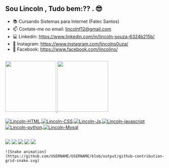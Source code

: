 ##  Sou Lincoln , Tudo bem:?? . 😎

- 📚 Cursando Sistemas para Internet (Fatec Santos)
- 📫 Contate-me no email: lincolnf12@gmail.com
- 💻 Linkedin:  https://www.linkedin.com/in/lincoln-souza-6324b215b/
- 🔴 Instagram: https://www.instagram.com/lincolns0uza/
- 🔵 Facebook:  https://www.facebook.com/lincolino/  
  ##
 
<div>
  <a href="https://github.com/Lincolnsouza430">
  <img height="160em" src="https://github-readme-stats.vercel.app/api?username=Lincolnsouza430&show_icons=true&theme=highcontrast&include_all_commits=true&count_private=true"/>
  <img height="160em" src="https://github-readme-stats.vercel.app/api/top-langs/?username=Lincolnsouza430&layout=compact&langs_count=7&theme=highcontrast"/>
</div>
  
  <div style="display: inline_block"><br>
  <img align="center" alt="Lincoln-HTML" height="" width="" src="https://img.shields.io/badge/C%23-239120?style=for-the-badge&logo=c-sharp&logoColor=white">
  <img align="center" alt="Lincoln-CSS" height="" width="" src="https://img.shields.io/badge/HTML5-E34F26?style=for-the-badge&logo=html5&logoColor=white">
  <img align="center" alt="Lincoln-Js" height="" width="" src="https://img.shields.io/badge/CSS3-1572B6?style=for-the-badge&logo=css3&logoColor=white">
  <img align="center" alt="Lincoln-javascript" height="" width="" src="https://img.shields.io/badge/JavaScript-F7DF1E?style=for-the-badge&logo=javascript&logoColor=black">
  <img align="center" alt="Lincoln-python" height="" width="" src="https://img.shields.io/badge/Python-3776AB?style=for-the-badge&logo=python&logoColor=white">
  <img align="center" alt="Lincoln-Mysql" height="" width="" src="https://img.shields.io/badge/MySQL-00000F?style=for-the-badge&logo=mysql&logoColor=white">
</div>
  
  ##

  <div> 
  <a href = "https://github.com/Lincolnsouza430"><img src="https://img.shields.io/badge/GitHub-100000?style=for-the-badge&logo=github&logoColor=white" 
target="_blank"></a>
  <a href = "https://www.instagram.com/lincoln_430/"><img src="https://img.shields.io/badge/Instagram-E4405F?style=for-the-badge&logo=instagram&logoColor=white"
target="_blank"></a>
  <a href="https://www.linkedin.com/in/lincoln-souza-6324b215b/" target="_blank"><img src="https://img.shields.io/badge/-LinkedIn-%230077B5?style=for-the-badge&logo=linkedin&logoColor=white" 
target="_blank"></a> 
  <a href = "mailto:lincolnf12@gmail.com"><img src="https://img.shields.io/badge/Gmail-D14836?style=for-the-badge&logo=gmail&logoColor=white" 
target="_blank"></a>
  <a href = "https://open.spotify.com/playlist/37i9dQZF1DXbj9Ksq4BAdj"><img src="https://img.shields.io/badge/Spotify-1ED760?&style=for-the-badge&logo=spotify&logoColor=white"
target="_blank"></a>

    ![Snake animation](https://github.com/USERNAME/USERNAME/blob/output/github-contribution-grid-snake.svg)

</div>
